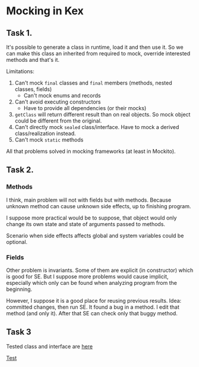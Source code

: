 # Mocking in Kex

## Task 1.

It's possible to generate a class in runtime, load it and then use it. So we can make this class an
inherited from required to mock, override
interested methods and that's it.

Limitations:

1. Can't mock `final` classes and `final` members (methods, nested classes, fields)
    - Can't mock enums and records
2. Can't avoid executing constructors
    - Have to provide all dependencies (or their mocks)
3. `getClass` will return different result than on real objects. So mock object could be
   different from the original.
4. Can't directly mock `sealed` class/interface. Have to mock a derived class/realization instead.
5. Can't mock `static` methods

All that problems solved in mocking frameworks (at least in Mockito).

## Task 2.

### Methods

I think, main problem will not with fields but with methods. Because unknown method can cause
unknown side effects, up to finishing program.

I suppose more practical would be to suppose, that object would only change its own state and state
of arguments passed to methods.

Scenario when side effects affects global and system variables could be optional.

### Fields

Other problem is invariants. Some of them are explicit (in constructor) which is good for SE.
But I suppose more problems would cause implicit, especially which only can be found when analyzing
program from the beginning.

However, I suppose it is a good place for reusing previous results. Idea: committed changes, then
run SE. It found a bug in a method. I edit that method (and only it). After that SE can check only
that buggy method.

## Task 3

Tested class and interface are [here](src/main/java/org/example/Example.java)

[Test](/src/test/java/org/example/ExampleMutTest.java)